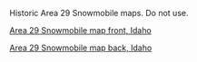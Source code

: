 Historic Area 29 Snowmobile maps. Do not use.

[Area 29 Snowmobile map front, Idaho](map-front.htm)

[Area 29 Snowmobile map back, Idaho](map-back.htm)
